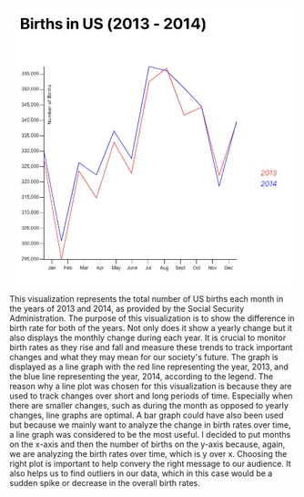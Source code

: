 ![](image.png)

This visualization represents the total number of US births each month in the years of 2013 and 2014, as provided by the Social Security Administration. The purpose of this visualization is to show the difference in birth rate for both of the years. Not only does it show a yearly change but it also displays the monthly change during each year. It is crucial to monitor birth rates as they rise and fall and measure these trends to track important changes and what they may mean for our society's future. The graph is displayed as a line graph with the red line representing the year, 2013, and the blue line representing the year, 2014, according to the legend. The reason why a line plot was chosen for this visualization is because they are used to track changes over short and long periods of time. Especially when there are smaller changes, such as during the month as opposed to yearly changes, line graphs are optimal. A bar graph could have also been used but because we mainly want to analyze the change in birth rates over time, a line graph was considered to be the most useful. I decided to put months on the x-axis and then the number of births on the y-axis because, again, we are analyzing the birth rates over time, which is y over x. Choosing the right plot is important to help convery the right message to our audience. It also helps us to find outliers in our data, which in this case would be a sudden spike or decrease in the overall birth rates. 
